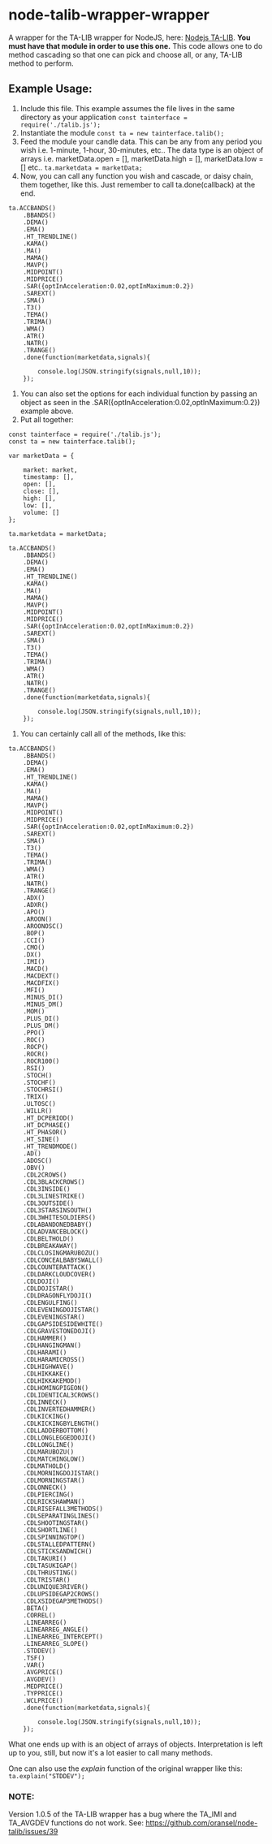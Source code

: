 # node-talib-wrapper-wrapper
A wrapper for the TA-LIB wrapper for NodeJS, here: [Nodejs TA-LIB](https://github.com/oransel/node-talib). **You must have that module in order to use this one.** This code allows one to do method cascading so that one can pick and choose all, or any, TA-LIB method to perform.

## Example Usage:
1. Include this file. This example assumes the file lives in the same directory as your application
`const tainterface = require('./talib.js');`
1. Instantiate the module
`const ta = new tainterface.talib();`
1. Feed the module your candle data. This can be any from any period you wish i.e. 1-minute, 1-hour, 30-minutes, etc.. The data type is an object of arrays i.e. marketData.open = [], marketData.high = [], marketData.low = [] etc..
`ta.marketdata = marketData;`
1. Now, you can call any function you wish and cascade, or daisy chain, them together, like this. Just remember to call ta.done(callback) at the end.
```
ta.ACCBANDS()
    .BBANDS()
    .DEMA()
    .EMA()
    .HT_TRENDLINE()
    .KAMA()
    .MA()
    .MAMA()
    .MAVP()
    .MIDPOINT()
    .MIDPRICE()
    .SAR({optInAcceleration:0.02,optInMaximum:0.2})
    .SAREXT()
    .SMA()
    .T3()
    .TEMA()
    .TRIMA()
    .WMA()
    .ATR()
    .NATR()
    .TRANGE()
    .done(function(marketdata,signals){

        console.log(JSON.stringify(signals,null,10));
    });
```
1. You can also set the options for each individual function by passing an object as seen in the .SAR({optInAcceleration:0.02,optInMaximum:0.2}) example above.
1. Put all together:
```
const tainterface = require('./talib.js');
const ta = new tainterface.talib();

var marketData = {

    market: market,
    timestamp: [],
    open: [],
    close: [],
    high: [],
    low: [],
    volume: []
};

ta.marketdata = marketData;

ta.ACCBANDS()
    .BBANDS()
    .DEMA()
    .EMA()
    .HT_TRENDLINE()
    .KAMA()
    .MA()
    .MAMA()
    .MAVP()
    .MIDPOINT()
    .MIDPRICE()
    .SAR({optInAcceleration:0.02,optInMaximum:0.2})
    .SAREXT()
    .SMA()
    .T3()
    .TEMA()
    .TRIMA()
    .WMA()
    .ATR()
    .NATR()
    .TRANGE()
    .done(function(marketdata,signals){

        console.log(JSON.stringify(signals,null,10));
    });
```
1. You can certainly call all of the methods, like this:
```
ta.ACCBANDS()
    .BBANDS()
    .DEMA()
    .EMA()
    .HT_TRENDLINE()
    .KAMA()
    .MA()
    .MAMA()
    .MAVP()
    .MIDPOINT()
    .MIDPRICE()
    .SAR({optInAcceleration:0.02,optInMaximum:0.2})
    .SAREXT()
    .SMA()
    .T3()
    .TEMA()
    .TRIMA()
    .WMA()
    .ATR()
    .NATR()
    .TRANGE()
    .ADX()
    .ADXR()
    .APO()
    .AROON()
    .AROONOSC()
    .BOP()
    .CCI()
    .CMO()
    .DX()
    .IMI()
    .MACD()
    .MACDEXT()
    .MACDFIX()
    .MFI()
    .MINUS_DI()
    .MINUS_DM()
    .MOM()
    .PLUS_DI()
    .PLUS_DM()
    .PPO()
    .ROC()
    .ROCP()
    .ROCR()
    .ROCR100()
    .RSI()
    .STOCH()
    .STOCHF()
    .STOCHRSI()
    .TRIX()
    .ULTOSC()
    .WILLR()
    .HT_DCPERIOD()
    .HT_DCPHASE()
    .HT_PHASOR()
    .HT_SINE()
    .HT_TRENDMODE()
    .AD()
    .ADOSC()
    .OBV()
    .CDL2CROWS()
    .CDL3BLACKCROWS()
    .CDL3INSIDE()
    .CDL3LINESTRIKE()
    .CDL3OUTSIDE()
    .CDL3STARSINSOUTH()
    .CDL3WHITESOLDIERS()
    .CDLABANDONEDBABY()
    .CDLADVANCEBLOCK()
    .CDLBELTHOLD()
    .CDLBREAKAWAY()
    .CDLCLOSINGMARUBOZU()
    .CDLCONCEALBABYSWALL()
    .CDLCOUNTERATTACK()
    .CDLDARKCLOUDCOVER()
    .CDLDOJI()
    .CDLDOJISTAR()
    .CDLDRAGONFLYDOJI()
    .CDLENGULFING()
    .CDLEVENINGDOJISTAR()
    .CDLEVENINGSTAR()
    .CDLGAPSIDESIDEWHITE()
    .CDLGRAVESTONEDOJI()
    .CDLHAMMER()
    .CDLHANGINGMAN()
    .CDLHARAMI()
    .CDLHARAMICROSS()
    .CDLHIGHWAVE()
    .CDLHIKKAKE()
    .CDLHIKKAKEMOD()
    .CDLHOMINGPIGEON()
    .CDLIDENTICAL3CROWS()
    .CDLINNECK()
    .CDLINVERTEDHAMMER()
    .CDLKICKING()
    .CDLKICKINGBYLENGTH()
    .CDLLADDERBOTTOM()
    .CDLLONGLEGGEDDOJI()
    .CDLLONGLINE()
    .CDLMARUBOZU()
    .CDLMATCHINGLOW()
    .CDLMATHOLD()
    .CDLMORNINGDOJISTAR()
    .CDLMORNINGSTAR()
    .CDLONNECK()
    .CDLPIERCING()
    .CDLRICKSHAWMAN()
    .CDLRISEFALL3METHODS()
    .CDLSEPARATINGLINES()
    .CDLSHOOTINGSTAR()
    .CDLSHORTLINE()
    .CDLSPINNINGTOP()
    .CDLSTALLEDPATTERN()
    .CDLSTICKSANDWICH()
    .CDLTAKURI()
    .CDLTASUKIGAP()
    .CDLTHRUSTING()
    .CDLTRISTAR()
    .CDLUNIQUE3RIVER()
    .CDLUPSIDEGAP2CROWS()
    .CDLXSIDEGAP3METHODS()
    .BETA()
    .CORREL()
    .LINEARREG()
    .LINEARREG_ANGLE()
    .LINEARREG_INTERCEPT()
    .LINEARREG_SLOPE()
    .STDDEV()
    .TSF()
    .VAR()
    .AVGPRICE()
    .AVGDEV()
    .MEDPRICE()
    .TYPPRICE()
    .WCLPRICE()
    .done(function(marketdata,signals){

        console.log(JSON.stringify(signals,null,10));
    });
```
What one ends up with is an object of arrays of objects. Interpretation is left up to you, still, but now it's a lot easier to call many methods.

One can also use the *explain* function of the original wrapper like this:
`ta.explain("STDDEV");`

### NOTE:
Version 1.0.5 of the TA-LIB wrapper has a bug where the TA_IMI and TA_AVGDEV functions do not work. See: https://github.com/oransel/node-talib/issues/39
